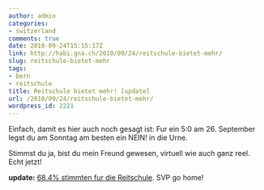 ```yaml
---
author: admin
categories:
- switzerland
comments: true
date: 2010-09-24T15:15:17Z
link: http://habi.gna.ch/2010/09/24/reitschule-bietet-mehr/
slug: reitschule-bietet-mehr
tags:
- bern
- reitschule
title: Reitschule bietet mehr! [update]
url: /2010/09/24/reitschule-bietet-mehr/
wordpress_id: 2221
---
```


Einfach, damit es hier auch noch gesagt ist: Fur ein 5:0 am 26. September legst du am Sonntag am besten ein NEIN! in die Urne.





Stimmst du ja, bist du mein Freund gewesen, virtuell wie auch ganz reel. Echt jetzt!

**update:** [68.4% stimmten fur die Reitschule](http://www.bern.ch/stadtverwaltung/stadtkanzlei/abstimmungen/resultate_260910/). SVP go home!
